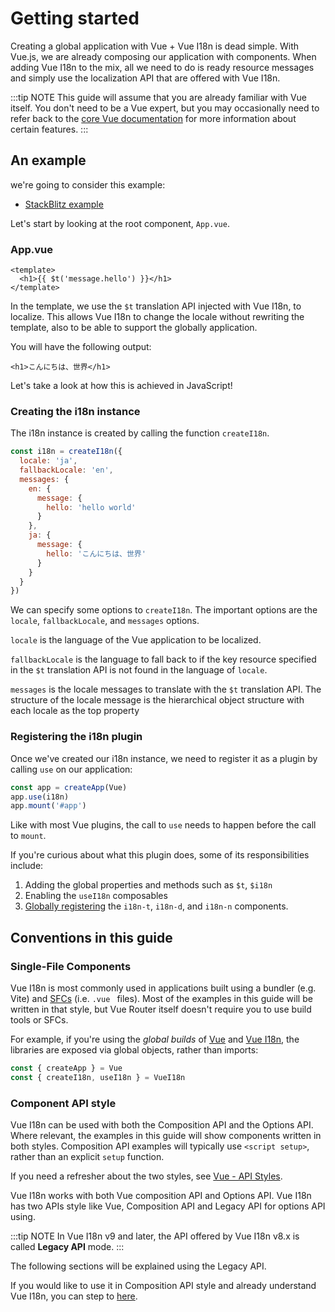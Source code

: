 # Getting started

Creating a global application with Vue + Vue I18n is dead simple. With Vue.js, we are already composing our application with components. When adding Vue I18n to the mix, all we need to do is ready resource messages and simply use the localization API that are offered with Vue I18n.

:::tip NOTE
This guide will assume that you are already familiar with Vue itself. You don't need to be a Vue expert, but you may occasionally need to refer back to the [core Vue documentation](https://vuejs.org/) for more information about certain features.
:::

## An example

we're going to consider this example:

- [StackBlitz example](https://stackblitz.com/edit/vue-i18n-get-started?file=main.js)

Let's start by looking at the root component, `App.vue`.

### App.vue

```vue
<template>
  <h1>{{ $t('message.hello') }}</h1>
</template>
```

In the template, we use the `$t` translation API injected with Vue I18n, to localize. This allows Vue I18n to change the locale without rewriting the template, also to be able to support the globally application.

You will have the following output:

```vue
<h1>こんにちは、世界</h1>
```

Let's take a look at how this is achieved in JavaScript!

### Creating the i18n instance

The i18n instance is created by calling the function `createI18n`.

```js
const i18n = createI18n({
  locale: 'ja',
  fallbackLocale: 'en',
  messages: {
    en: {
      message: {
        hello: 'hello world'
      }
    },
    ja: {
      message: {
        hello: 'こんにちは、世界'
      }
    }
  }
})
```

We can specify some options to `createI18n`.
The important options are the `locale`, `fallbackLocale`, and `messages` options.

`locale` is the language of the Vue application to be localized.

`fallbackLocale` is the language to fall back to if the key resource specified in the `$t` translation API is not found in the language of `locale`.

`messages` is the locale messages to translate with the `$t` translation API. The structure of the locale message is the hierarchical object structure with each locale as the top property

### Registering the i18n plugin

Once we've created our i18n instance, we need to register it as a plugin by calling `use` on our application:

```js
const app = createApp(Vue)
app.use(i18n)
app.mount('#app')
```

Like with most Vue plugins, the call to `use` needs to happen before the call to `mount`.

If you're curious about what this plugin does, some of its responsibilities include:

1. Adding the global properties and methods such as `$t`, `$i18n`
2. Enabling the `useI18n` composables
3. [Globally registering](https://vuejs.org/guide/components/registration.html#global-registration) the `i18n-t`, `i18n-d`, and `i18n-n` components.

## Conventions in this guide

### Single-File Components

Vue I18n is most commonly used in applications built using a bundler (e.g. Vite) and [SFCs](https://vuejs.org/guide/introduction.html#single-file-components) (i.e. `.vue ` files). Most of the examples in this guide will be written in that style, but Vue Router itself doesn't require you to use build tools or SFCs.

For example, if you're using the _global builds_ of [Vue](https://vuejs.org/guide/quick-start.html#using-vue-from-cdn) and [Vue I18n](../installation#Direct-Download-CDN), the libraries are exposed via global objects, rather than imports:

```js
const { createApp } = Vue
const { createI18n, useI18n } = VueI18n
```

### Component API style

Vue I18n can be used with both the Composition API and the Options API. Where relevant, the examples in this guide will show components written in both styles. Composition API examples will typically use `<script setup>`, rather than an explicit `setup` function.

If you need a refresher about the two styles, see [Vue - API Styles](https://vuejs.org/guide/introduction.html#api-styles).

Vue I18n works with both Vue composition API and Options API. Vue I18n has two APIs style like Vue, Composition API and Legacy API for options API using.

:::tip NOTE
In Vue I18n v9 and later, the API offered by Vue I18n v8.x is called **Legacy API** mode.
:::

The following sections will be explained using the Legacy API.

If you would like to use it in Composition API style and already understand Vue I18n, you can step to [here](../advanced/composition).
